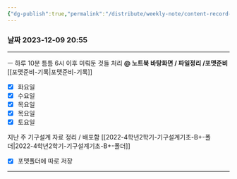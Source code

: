 ```yaml
---
{"dg-publish":true,"permalink":"/distribute/weekly-note/content-record-folder/2023-12-11-w2/","tags":["데일리-주간-기록"],"noteIcon":""}
---
```


### 날짜 2023-12-09 20:55



----
ㅡ
하루 10분 틈틈
6시 이후 미뤄둔 것들 처리
**@ 노트북 바탕화면 / 파일정리 /포맷준비**
	[[포맷준비-기록\|포맷준비-기록]]
- [x] 화요일
- [x] 수요일
- [x] 목요일 
- [x] 목요일
- [x] 토요일
	
지난 주 기구설계 자료 정리 / 배포함
	[[2022-4학년2학기-기구설계기초-B+-폴더\|2022-4학년2학기-기구설계기초-B+-폴더]]
- [x] 포맷폴더에 따로 저장

----
